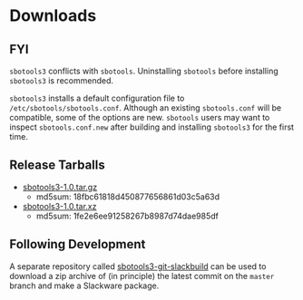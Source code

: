 # Downloads

## FYI

`sbotools3` conflicts with `sbotools`. Uninstalling `sbotools` before installing `sbotools3` is recommended.

`sbotools3` installs a default configuration file to `/etc/sbotools/sbotools.conf`. Although an existing `sbotools.conf` will be compatible, some of the options are new. `sbotools` users may want to inspect `sbotools.conf.new` after building and installing `sbotools3` for the first time.

## Release Tarballs

* [sbotools3-1.0.tar.gz](sbotools3-1.0.tar.gz)
    * md5sum: 18fbc61818d450877656861d03c5a63d
* [sbotools3-1.0.tar.xz](sbotools3-1.0.tar.xz)
    * md5sum: 1fe2e6ee91258267b8987d74dae985df

## Following Development

A separate repository called [sbotools3-git-slackbuild](https://github.com/pghvlaans/sbotools3-git-slackbuild) can be used to download a zip archive of (in principle) the latest commit on the `master` branch and make a Slackware package.
